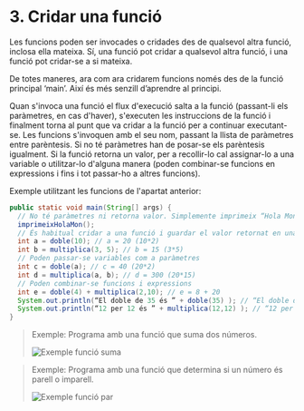# 3. Cridar una funció

Les funcions poden ser invocades o cridades des de qualsevol altra funció, inclosa ella mateixa. Sí, una funció pot cridar a qualsevol altra funció, i una funció pot cridar-se a si mateixa.

De totes maneres, ara com ara cridarem funcions només des de la funció principal ‘main’. Així és més senzill d’aprendre al principi.

Quan s'invoca una funció el flux d'execució salta a la funció (passant-li els paràmetres, en cas d'haver), s'executen les instruccions de la funció i finalment torna al punt que va cridar a la funció per a continuar executant-se.
Les funcions s'invoquen amb el seu nom, passant la llista de paràmetres entre
parèntesis. Si no té paràmetres han de posar-se els parèntesis igualment. Si la funció retorna un valor, per a recollir-lo cal assignar-lo a una variable o utilitzar-lo d'alguna manera (poden combinar-se funcions en expressions i fins i tot passar-ho a altres funcions).

Exemple utilitzant les funcions de l'apartat anterior:

```java
public static void main(String[] args) {
  // No té paràmetres ni retorna valor. Simplemente imprimeix “Hola Mon”
  imprimeixHolaMon();
  // És habitual cridar a una funció i guardar el valor retornat en una variable
  int a = doble(10); // a = 20 (10*2)
  int b = multiplica(3, 5); // b = 15 (3*5)
  // Poden passar-se variables com a paràmetres
  int c = doble(a); // c = 40 (20*2)
  int d = multiplica(a, b); // d = 300 (20*15)
  // Poden combinar-se funcions i expressions
  int e = doble(4) + multiplica(2,10); // e = 8 + 20
  System.out.println(“El doble de 35 és ” + doble(35) ); // “El doble de 35 és 70”
  System.out.println(“12 per 12 és ” + multiplica(12,12) ); // “12 per 12 és 144”
}
```

>Exemple: Programa amb una funció que suma dos números.
>
>![Exemple funció suma](../UD6/img/exemple_suma.jpg)

>Exemple: Programa amb una funció que determina si un número és parell o imparell.
>
>![Exemple funció par](../UD6/img/exemple_par.jpg)
